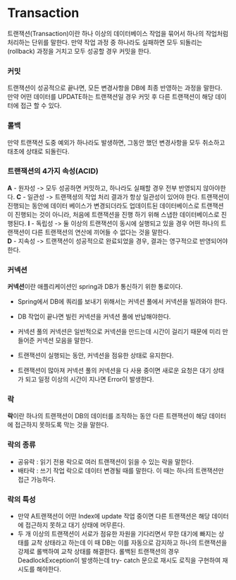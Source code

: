 # **Transaction**

트랜잭션(Transaction)이란 하나 이상의 데이터베이스 작업을 묶어서 하나의 작업처럼 처리하는 단위를 말한다.
만약 작업 과정 중 하나라도 실패하면 모두 되돌리는(rollback) 과정을 거치고 모두 성공할 경우 커밋을 한다.

### **커밋**
트랜잭션이 성공적으로 끝나면, 모든 변경사항을 DB에 최종 반영하는 과정을 말한다.  
만약 어떤 데이터를 UPDATE하는 트랜잭션일 경우 커밋 후 다른 트랜잭션이 해당 데이터에 접근 할 수 있다.

### **롤백**
만약 트랜잭션 도중 예외가 하나라도 발생하면, 그동안 했던 변경사항을 모두 취소하고 태초에 상태로 되돌린다.


### 트랜잭션의 4가지 속성(ACID)
**A** - 원자성 -> 모두 성공하면 커밋하고, 하나라도 실패할 경우 전부 반영되지 않아야한다.
**C** - 일관성 ->  트랜잭셩의 작업 처리 결과가 항상 일관성이 있어야 한다. 트랜잭션이 진행되는 동안에 데이터 베이스가 변경되더라도 업데이트된 데이터베이스로 트랜잭션이 진행되는 것이 아니라, 처음에 트랜잭션을 진행 하기 위해 스냅한 데이터베이스로 진행된다.
**I** - 독립성 -> 둘 이상의 트랜잭션이 동시에 실행되고 있을 경우 어떤 하나의 트랜잭션이 다른 트랜잭션의 연산에 끼어들 수 없다는 것을 말한다.  
**D** - 지속성 -> 트랜잭션이 성공적으로 완료되었을 경우, 결과는 영구적으로 반영되어야한다. 

### 커넥션
**커넥션**이란 애플리케이션인 spring과 DB가 통신하기 위한 통로이다.  
- Spring에서 DB에 쿼리를 보내기 위해서는 커넥션 풀에서 커넥션을 빌려와야 한다.  
- DB 작업이 끝나면 빌린 커넥션을 커넥션 풀에 반납해야한다.
- 커넥션 풀의 커넥션은 일반적으로 커넥션을 만드는데 시간이 걸리기 때문에 미리 만들어준 커넥션 모음을 말한다.
    
- 트랜잭션이 실행되는 동안, 커넥션을 점유한 상태로 유지한다.
- 트랜잭션이 많아져 커넥션 풀의 커넥션을 다 사용 중이면 새로운 요청은 대기 상태가 되고 일정 이상의 시간이 지나면 Error이 발생한다.

### 락
**락**이란 하나의 트랜잭션이 DB의 데이터를 조작하는 동안 다른 트랜잭션이 해당 데이터에 접근하지 못하도록 막는 것을 말한다.  

### 락의 종류
- 공유락 : 읽기 전용 락으로 여러 트랜잭션이 읽을 수 있는 락을 말한다.
- 배타락 : 쓰기 작업 락으로 데이터 변경될 때를 말한다. 이 때는 하나의 트랜잭션만 접근 가능하다.

### 락의 특성
- 만약 A트랜잭션이 어떤 Index에 update 작업 중이면 다른 트랜잭션은 해당 데이터에 접근하지 못하고 대기 상태에 머무른다.
- 두 개 이상의 트랜잭션이 서로가 점유한 자원을 기다리면서 무한 대기에 빠지는 상태를 교착 상태라고 하는데 이 때 DB는 이를 자동으로 감지하고 하나의 트랜잭션을 강제로 롤백하여 교착 상태를 해결한다. 롤백된 트랜잭션의 경우 DeadlockException이 발생하는데  try- catch 문으로 재시도 로직을 구현하여 재시도를 해야한다.

